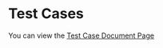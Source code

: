 # Test Cases #

You can view the [Test Case Document Page](https://docs.google.com/spreadsheets/d/1b2i-Qj9IgBvPGxI8Y3fVe-QZD2JqvVfFMQi1nBUI-0g/edit?usp=sharing)